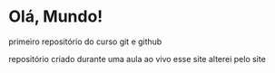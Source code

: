 # Olá, Mundo!
 primeiro repositório do curso git e github

 repositório criado durante uma aula ao vivo
esse site alterei pelo site 

